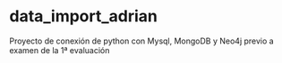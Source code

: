 # data_import_adrian
Proyecto de conexión de python con Mysql, MongoDB y Neo4j previo a examen de la 1ª evaluación 

